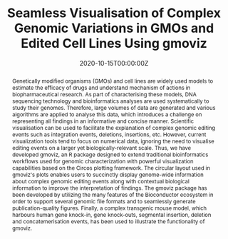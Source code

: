 ---
title: 'Seamless Visualisation of Complex Genomic Variations in GMOs and Edited Cell Lines Using gmoviz'
authors:
- Kathleen Zeglinski
date: '2020-10-15T00:00:00Z'

# Schedule page publish date (NOT proceeding's date).
publishDate: '20001-01-01T00:00:00Z'

# proceeding type.
# Legend: 0 = Uncategorized; 1 = Talk, 2 = Keynote, 3 = Workshop
# To add more update publications_types.toml and en.yaml
publication_types: ['1']
publication_type_description: Talk

# proceeding name and optional abbreviated proceeding name.
publication: Presented at 2020 Conference
publication_short: Presented at 2020 Conference

abstract: Genetically modified organisms (GMOs) and cell lines are widely used models to estimate the efficacy of drugs and understand mechanism of actions in biopharmaceutical research. As part of characterising these models, DNA sequencing technology and bioinformatics analyses are used systematically to study their genomes. Therefore, large volumes of data are generated and various algorithms are applied to analyse this data, which introduces a challenge on representing all findings in an informative and concise manner. Scientific visualisation can be used to facilitate the explanation of complex genomic editing events such as integration events, deletions, insertions, etc. However, current visualization tools tend to focus on numerical data, ignoring the need to visualise editing events on a larger yet biologically-relevant scale. Thus, we have developed gmoviz, an R package designed to extend traditional bioinformatics workflows used for genomic characterization with powerful visualization capabilities based on the Circos plotting framework. The circular layout used in gmoviz's plots enables users to succinctly display genome-wide information about complex genomic editing events along with contextual biological information to improve the interpretation of findings. The gmoviz package has been developed by utilizing the many features of the Bioconductor ecosystem in order to support several genomic file formats and to seamlessly generate publication-quality figures. Finally, a complex transgenic mouse model, which harbours human gene knock-in, gene knock-outs, segmental insertion, deletion and concatemerisation events, has been used to illustrate the functionality of gmoviz.

tags:
- Rstudio
featured: false

links:
url_slides: 'https://github.com/rinpharma/2020_presentations/tree/master/talks_folder/2020-Zeglinski-gmoviz.pptx'
url_video: 'https://youtu.be/0RAvTYaZ4io'

---
